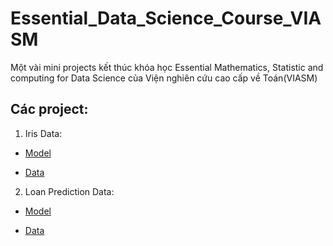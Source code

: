# Essential_Data_Science_Course_VIASM
Một vài mini projects kết thúc khóa học Essential Mathematics, Statistic and computing for Data Science của Viện nghiên cứu cao cấp về Toán(VIASM)
## Các project:
1. Iris Data:

- [Model](https://github.com/sonhai1209/Essential_Data_Science_Course_VIASM/blob/master/DS_Miniprojects_Iris.ipynb)

- [Data](https://github.com/sonhai1209/Essential_Data_Science_Course_VIASM/blob/master/iris.rar)

2. Loan Prediction Data:

- [Model](https://github.com/sonhai1209/Essential_Data_Science_Course_VIASM/blob/master/DS_VIASM_Miniprojects_LoanPrediction.ipynb)

- [Data](https://github.com/sonhai1209/Essential_Data_Science_Course_VIASM/blob/master/loan.rar)

